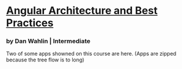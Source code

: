 # [Angular Architecture and Best Practices](https://app.pluralsight.com/library/courses/angular-architecture-best-practices/table-of-contents)
  ### by Dan Wahlin | Intermediate

Two of some apps showned on this course are here. (Apps are zipped because the tree flow is to long)
